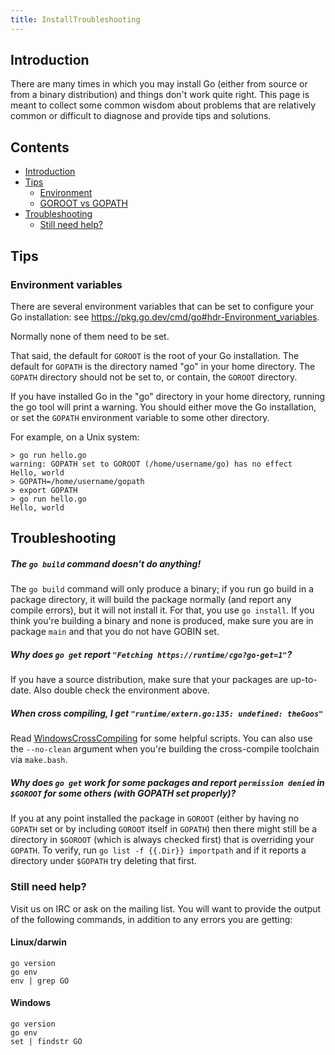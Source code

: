 ```yaml
---
title: InstallTroubleshooting
---
```


## Introduction

There are many times in which you may install Go (either from source or from a binary distribution) and things don't work quite right.  This page is meant to collect some common wisdom about problems that are relatively common or difficult to diagnose and provide tips and solutions.

## Contents
  * [Introduction](#introduction)
  * [Tips](#tips)
    * [Environment](#environment)
    * [GOROOT vs GOPATH](#goroot-vs-gopath)
  * [Troubleshooting](#troubleshooting)
    * [Still need help?](#still-need-help)

## Tips
### Environment variables

There are several environment variables that can be set to configure
your Go installation: see https://pkg.go.dev/cmd/go#hdr-Environment_variables.

Normally none of them need to be set.

That said, the default for `GOROOT` is the root of your Go
installation.
The default for `GOPATH` is the directory named "go" in your home
directory.
The `GOPATH` directory should not be set to, or contain, the `GOROOT`
directory.

If you have installed Go in the "go" directory in your home directory,
running the go tool will print a warning.
You should either move the Go installation, or set the `GOPATH`
environment variable to some other directory.

For example, on a Unix system:

```
> go run hello.go
warning: GOPATH set to GOROOT (/home/username/go) has no effect
Hello, world
> GOPATH=/home/username/gopath
> export GOPATH
> go run hello.go
Hello, world
```

## Troubleshooting
##### The ` go build ` command doesn't do anything!
The ` go build ` command will only produce a binary; if you run go build in a package directory, it will build the package normally (and report any compile errors), but it will not install it.  For that, you use ` go install `.  If you think you're building a binary and none is produced, make sure you are in package ` main ` and that you do not have GOBIN set.

##### Why does ` go get ` report ` "Fetching https://runtime/cgo?go-get=1" `?
If you have a source distribution, make sure that your packages are up-to-date.  Also double check the environment above.

##### When cross compiling, I get ` "runtime/extern.go:135: undefined: theGoos" `
Read [WindowsCrossCompiling](WindowsCrossCompiling) for some helpful scripts.  You can also use the ` --no-clean ` argument when you're building the cross-compile toolchain via ` make.bash `.

##### Why does ` go get ` work for some packages and report ` permission denied ` in ` $GOROOT ` for some others (with GOPATH set properly)?
If you at any point installed the package in ` GOROOT ` (either by having no ` GOPATH ` set or by including ` GOROOT ` itself in ` GOPATH `) then there might still be a directory in ` $GOROOT ` (which is always checked first) that is overriding your ` GOPATH `.  To verify, run ` go list -f {{.Dir}} importpath ` and if it reports a directory under ` $GOPATH ` try deleting that first.

### Still need help?
Visit us on IRC or ask on the mailing list.  You will want to provide the output of the following commands, in addition to any errors you are getting:

#### Linux/darwin

```
go version
go env
env | grep GO
```

#### Windows

```
go version
go env
set | findstr GO
```
